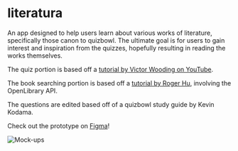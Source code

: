 # literatura
An app designed to help users learn about various works of literature, specifically those canon to quizbowl.
The ultimate goal is for users to gain interest and inspiration from the quizzes, hopefully resulting in reading the works themselves.

The quiz portion is based off a [tutorial by Victor Wooding on YouTube](https://www.youtube.com/watch?v=4g1_UH_6VQc).

The book searching portion is based off a [tutorial by Roger Hu](https://guides.codepath.com/android/Book-Search-Tutorial), involving the OpenLibrary API. 

The questions are edited based off of a quizbowl study guide by Kevin Kodama. 

Check out the prototype on [Figma](https://www.figma.com/proto/PhUbHgJ28HrCGJ9CuN9esmfL/literatura?node-id=24%3A241&scaling=scale-down)!

![Mock-ups](github.com/timyhe/literatura/literaturamockup.png)
